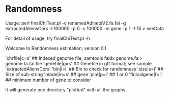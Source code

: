 # Randomness

Usage:
perl finalChiTest.pl -c renamedAdinetaV2.fa.fai -g extractedAliensCors -l 100000 -p 0 -s 100000 -m gene -p 1 -f 15 > seeData

For detail of usage, try finalChiTest.pl -h

Welcome to Randomness estimation, version 0.1

  'chrfile|c=s'    	## Indexed genome file; samtools faidx genome.fa > genome.fa.fai file
  'genefile|g=s' 	## Genefile in gff format; see sample 'extractedAliensCors'
  'bin|l=i' 		## Bin to check for randomness
  'size|s=i' 		## Size of sub-string
  'mode|m=s' 		## gene
  'plot|p=i' 		## 1 or 0
  'finicalgene|f=i' 	## minimum number of gene to consider 

It will generate one directory "plotted" with all the graphs.
